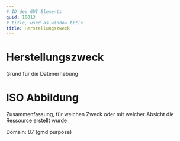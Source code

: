 ```yaml
---
# ID des GUI Elements
guid: 10013
# title, used as window title
title: Herstellungszweck
---
```


# Herstellungszweck

Grund für die Datenerhebung


# ISO Abbildung

Zusammenfassung, für welchen Zweck oder mit welcher Absicht die Ressource erstellt wurde

Domain: 87 (gmd:purpose)
